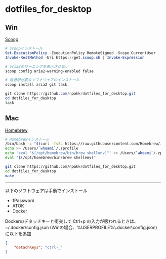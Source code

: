 # dotfiles_for_desktop
## Win
[Scoop](https://scoop.sh/)
```ps1
# Scoopインストール
Set-ExecutionPolicy -ExecutionPolicy RemoteSigned -Scope CurrentUser
Invoke-RestMethod -Uri https://get.scoop.sh | Invoke-Expression

# aria2のワーニングを表示させない
scoop config aria2-warning-enabled false

# 最低限必要なソフトウェアのインストール
scoop install aria2 git task

git clone https://github.com/npakk/dotfiles_for_desktop.git
cd dotfiles_for_desktop
task
```

## Mac
[Homebrew](https://brew.sh)
```sh
# Homebrewインストール
/bin/bash -c "$(curl -fsSL https://raw.githubusercontent.com/Homebrew/install/HEAD/install.sh)"
echo >> /Users/`whoami`/.zprofile
echo 'eval "$(/opt/homebrew/bin/brew shellenv)"' >> /Users/`whoami`/.zprofile
eval "$(/opt/homebrew/bin/brew shellenv)"

git clone https://github.com/npakk/dotfiles_for_desktop.git
cd dotfiles_for_desktop
make
```
---
以下のソフトウェアは手動でインストール
- 1Password
- ATOK
- Docker

Dockerのデタッチキーと衝突して Ctrl+p の入力が吸われるときは、~/.docker/config.json (Winの場合、%USERPROFILE%\\.docker\config.json) に以下を追加
```json
{
    "detachKeys": "ctrl-_"
}
```
